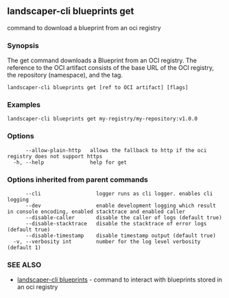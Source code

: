 ## landscaper-cli blueprints get

command to download a blueprint from an oci registry

### Synopsis

The get command downloads a Blueprint from an OCI registry. The reference to the OCI artifact consists of the base URL of the OCI registry, the repository (namespace), and the tag.

```
landscaper-cli blueprints get [ref to OCI artifact] [flags]
```

### Examples

```
landscaper-cli blueprints get my-registry/my-repository:v1.0.0
```

### Options

```
      --allow-plain-http   allows the fallback to http if the oci registry does not support https
  -h, --help               help for get
```

### Options inherited from parent commands

```
      --cli                  logger runs as cli logger. enables cli logging
      --dev                  enable development logging which result in console encoding, enabled stacktrace and enabled caller
      --disable-caller       disable the caller of logs (default true)
      --disable-stacktrace   disable the stacktrace of error logs (default true)
      --disable-timestamp    disable timestamp output (default true)
  -v, --verbosity int        number for the log level verbosity (default 1)
```

### SEE ALSO

* [landscaper-cli blueprints](landscaper-cli_blueprints.md)	 - command to interact with blueprints stored in an oci registry

